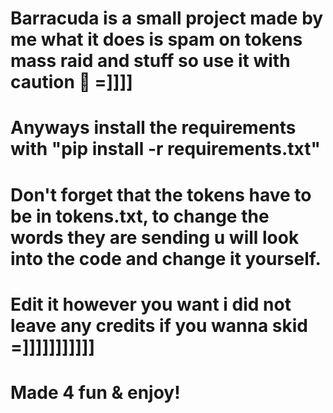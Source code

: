 **Barracuda** is a small project made by me what it does is spam on tokens mass raid and stuff so use it with caution :imp: =]]]]
==============================================================================================================================================
# Anyways install the requirements with "pip install -r requirements.txt"
# Don't forget that the tokens have to be in tokens.txt, to change the words they are sending u will look into the code and change it yourself.
# Edit it however you want i did not leave any credits if you wanna skid =]]]]]]]]]]]
# Made 4 fun & enjoy!
